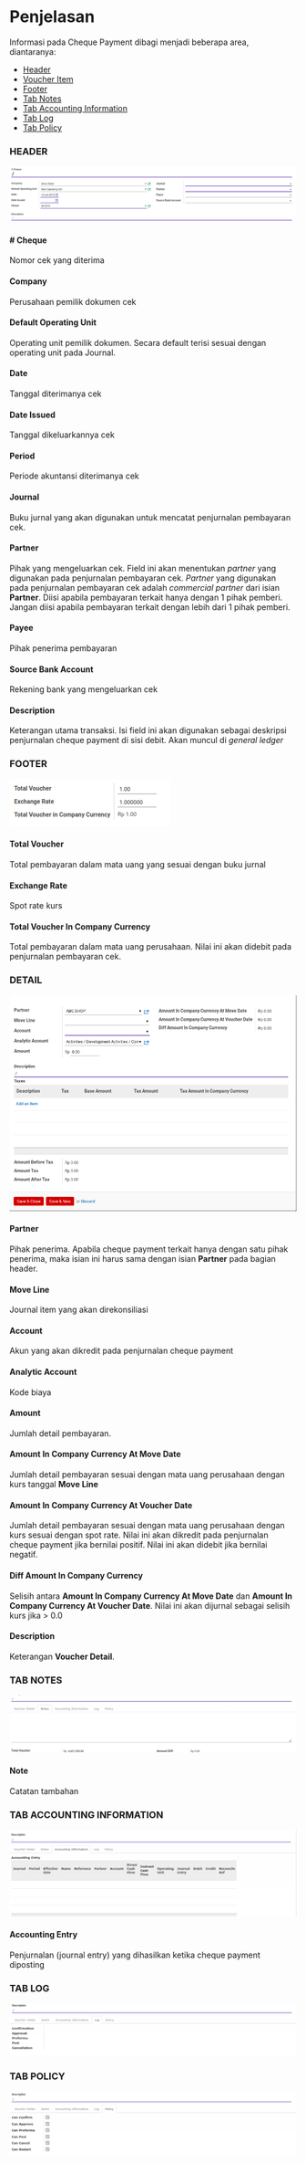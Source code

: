 # Penjelasan

Informasi pada Cheque Payment dibagi menjadi beberapa area, diantaranya:

* [Header](#bagian-header)
* [Voucher Item](#bagian-detail)
* [Footer](#bagian-footer)
* [Tab Notes](#tab-notes)
* [Tab Accounting Information](#tab-accounting-information)
* [Tab Log](#tab-log)
* [Tab Policy](#tab-policy)

### <a name="bagian-header">HEADER</a>

![](../../img/cheque-payment/penjelasan-header.png)

#### <a name="field-name"># Cheque</a>

Nomor cek yang diterima

#### <a name="field-company">Company</a>

Perusahaan pemilik dokumen cek

#### <a name="field-ou">Default Operating Unit</a>

Operating unit pemilik dokumen. Secara default terisi sesuai dengan operating unit pada Journal.

#### <a name="field-date">Date</a>

Tanggal diterimanya cek

#### <a name="field-date-issue">Date Issued</a>

Tanggal dikeluarkannya cek

#### <a name="field-period">Period</a>

Periode akuntansi diterimanya cek

#### <a name="field-journal">Journal</a>

Buku jurnal yang akan digunakan untuk mencatat penjurnalan pembayaran cek.

#### <a name="field-partner">Partner</a>

Pihak yang mengeluarkan cek. Field ini akan menentukan *partner* yang digunakan pada penjurnalan pembayaran 
cek. *Partner* yang digunakan pada penjurnalan pembayaran cek adalah *commercial partner*
dari isian **Partner**. Diisi apabila pembayaran terkait hanya dengan 1 pihak pemberi. Jangan diisi
apabila pembayaran terkait dengan lebih dari 1 pihak pemberi.

#### <a name="field-payee">Payee</a>

Pihak penerima pembayaran

#### <a name="field-source-account">Source Bank Account</a>

Rekening bank yang mengeluarkan cek

#### <a name="field-description">Description</a>

Keterangan utama transaksi. Isi field ini akan digunakan sebagai deskripsi penjurnalan cheque payment di
sisi debit. Akan muncul di *general ledger*

### <a name="bagian-footer">FOOTER</a>

![](../../img/cheque-payment/penjelasan-footer.png)

#### <a name="field-total-voucher">Total Voucher</a>

Total pembayaran dalam mata uang yang sesuai dengan buku jurnal

#### <a name="field-exchange-rate">Exchange Rate</a>

Spot rate kurs

#### <a name="field-total-voucher-company-currency">Total Voucher In Company Currency</a>

Total pembayaran dalam mata uang perusahaan. Nilai ini akan didebit pada penjurnalan pembayaran cek.

### <a name="bagian-detail">DETAIL</a>

![](../../img/cheque-payment/penjelasan-detail.png)

#### <a name="field-detail-partner">Partner</a>

Pihak penerima. Apabila cheque payment terkait hanya dengan satu pihak penerima, maka isian
ini harus sama dengan isian **Partner** pada bagian header.

#### <a name="field-detail-move-line">Move Line</a>

Journal item yang akan direkonsiliasi

#### <a name="field-detail-account">Account</a>

Akun yang akan dikredit pada penjurnalan cheque payment

#### <a name="field-detail-aa">Analytic Account</a>

Kode biaya

#### <a name="field-detail-amount">Amount</a>

Jumlah detail pembayaran.

#### <a name="field-detail-amount-move-date">Amount In Company Currency At Move Date</a>

Jumlah detail pembayaran sesuai dengan mata uang perusahaan dengan kurs tanggal **Move Line**

#### <a name="field-detail-amount-voucher-date">Amount In Company Currency At Voucher Date</a>

Jumlah detail pembayaran sesuai dengan mata uang perusahaan dengan kurs sesuai dengan spot rate. Nilai ini akan dikredit pada penjurnalan cheque payment jika bernilai positif. Nilai ini akan didebit jika bernilai negatif.

#### <a name="field-detail-diff">Diff Amount In Company Currency</a>

Selisih antara **Amount In Company Currency At Move Date** dan **Amount In Company Currency At Voucher Date**. Nilai ini akan dijurnal sebagai selisih kurs jika > 0.0

#### <a name="field-detail-description">Description</a>

Keterangan **Voucher Detail**.

### <a name="tab-notes">TAB NOTES</a>

![](../../img/cheque-payment/tab-notes.png)

#### <a name="field-note">Note</a>

Catatan tambahan

### <a name="tab-accounting-information">TAB ACCOUNTING INFORMATION</a>

![](../../img/cheque-payment/tab-accounting-information.png)

#### <a name="field-accounting-entry">Accounting Entry</a>

Penjurnalan (journal entry) yang dihasilkan ketika cheque payment diposting

### <a name="tab-log">TAB LOG</a>

![](../../img/cheque-payment/tab-log.png)

### <a name="tab-log">TAB POLICY</a>

![](../../img/cheque-payment/tab-policy.png)
